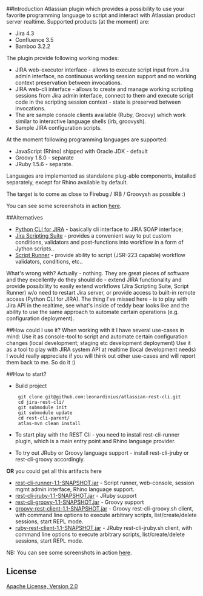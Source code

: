 ##Introduction
Atlassian plugin which provides a possibility to use your favorite programming language to script and interact with Atlassian product server realtime. 
Supported products (at the moment) are:

* Jira 4.3
* Confluence 3.5
* Bamboo 3.2.2

The plugin provide following working modes:

* JIRA web-executor interface - allows to execute script input from Jira admin interface, no continuous working session support and no
working context preservation between invocations.
* JIRA web-cli interface - allows to create and manage working scripting sessions from Jira admin interface, connect to them and execute
script code in the scripting session context - state is preserved between invocations.
* The are sample console clients available (Ruby, Groovy) which work similar to interactive language shells (irb, groovysh).
* Sample JIRA configuration scripts.

At the moment following programming languages are supported:

* JavaScript (Rhino) shipped with Oracle JDK - default
* Groovy 1.8.0 - separate
* JRuby 1.5.6 - separate.

Languages are implemented as standalone plug-able components, installed separately, except for Rhino available by default.

The target is to come as close to Firebug / IRB / Groovysh as possible :)

You can see some screenshots in action [here](http://leonardinius.blogspot.com/2011/03/release-announcement-jira-rest-cli-05.html).

##Alternatives
* [Python CLI for JIRA](https://plugins.atlassian.com/plugin/details/16346) - basically cli interface to JIRA SOAP interface;
* [Jira Scripting Suite](https://plugins.atlassian.com/plugin/details/16346) - provides a convenient way to put custom conditions,
validators and post-functions into workflow in a form of
Jython scripts..
* [Script Runner](https://plugins.atlassian.com/plugin/details/6820) - provide ability to script (JSR-223 capable) workflow validators,
conditions, etc..

What's wrong with? Actually - nothing. They are great pieces of software and they excellently do they should do - extend JIRA functionality
and provide possibility to easily extend workflows (Jira Scripting Suite, Script Runner) w/o need to restart Jira server, or provide access
to built-in remote access (Python CLI for JIRA).
The thing I've missed here - is to play with Jira API in the realtime, see what's inside of teddy bear looks like and the ability to use
the same approach to automate certain operations (e.g. configuration deployment).

##How could I use it?
When working with it I have several use-cases in mind:
Use it as console-tool to script and automate certain configuration changes (local development; staging etc development deployment)
Use it as a tool to play with JIRA system API at realtime (local development needs)
I would really appreciate if you will think out other use-cases and will report them back to me. So do it :)

##How to start?
*  Build project

        git clone git@github.com:leonardinius/atlassian-rest-cli.git
        cd jira-rest-cli/
        git submodule init
        git submodule update
        cd rest-cli-parent/
        atlas-mvn clean install

* To start play with the REST Cli - you need to install rest-cli-runner plugin, which is a main entry point and Rhino language
provider.
* To try out JRuby or Groovy language support - install rest-cli-jruby or rest-cli-groovy accordingly. <br/>

**OR** you could get all this artifacts here

* [rest-cli-runner-1.1-SNAPSHOT.jar](http://dl.dropbox.com/u/379506/rest-cli-1.1/rest-cli-runner-1.1-SNAPSHOT.jar) - Script runner, web-console,
session mgmt admin interface, Rhino language support.
* [rest-cli-jruby-1.1-SNAPSHOT.jar](http://dl.dropbox.com/u/379506/rest-cli-1.1/rest-cli-jruby-1.1-SNAPSHOT.jar) - JRuby support
* [rest-cli-groovy-1.1-SNAPSHOT.jar](http://dl.dropbox.com/u/379506/rest-cli-1.1/rest-cli-groovy-1.1-SNAPSHOT.jar) - Groovy support
* [groovy-rest-client-1.1-SNAPSHOT.jar](http://dl.dropbox.com/u/379506/rest-cli-1.1/groovy-rest-client-1.1-SNAPSHOT.jar) - Groovy rest-cli-groovy.sh client, with command line options to execute arbitrary scripts, list/create/delete sessions, start REPL mode. 
* [ruby-rest-client-1.1-SNAPSHOT.jar](http://dl.dropbox.com/u/379506/rest-cli-1.1/ruby-rest-client-1.1-SNAPSHOT.jar) - JRuby rest-cli-jruby.sh client, with command line options to execute arbitrary scripts, list/create/delete sessions, start REPL mode. 
 
NB: You can see some screenshots in action [here](http://leonardinius.blogspot.com/2011/03/release-announcement-jira-rest-cli-05.html).

## License
[Apache License, Version 2.0](http://www.apache.org/licenses/LICENSE-2.0)
